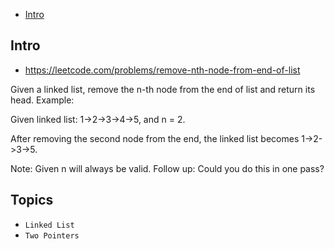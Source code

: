 - [Intro](#intro)

## Intro

- https://leetcode.com/problems/remove-nth-node-from-end-of-list

Given a linked list, remove the n-th node from the end of list and return its head.
Example:

Given linked list: 1->2->3->4->5, and n = 2.

After removing the second node from the end, the linked list becomes 1->2->3->5.

Note:
Given n will always be valid.
Follow up:
Could you do this in one pass?


## Topics

- `Linked List`
- `Two Pointers`


